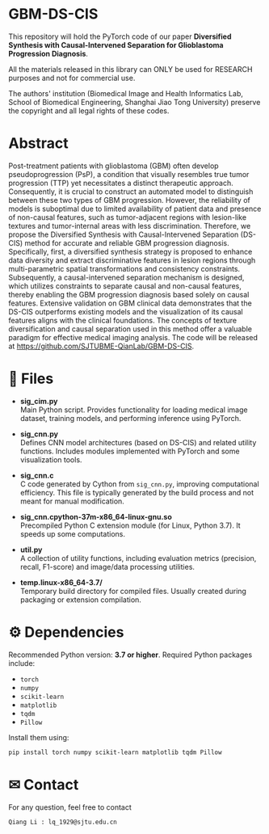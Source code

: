 # GBM-DS-CIS

This repository will hold the PyTorch code of our paper **Diversified Synthesis with Causal-Intervened Separation for Glioblastoma Progression Diagnosis**.

All the materials released in this library can ONLY be used for RESEARCH purposes and not for commercial use.

The authors' institution (Biomedical Image and Health Informatics Lab, School of Biomedical Engineering, Shanghai Jiao Tong University) preserve the copyright and all legal rights of these codes.

# Abstract

Post-treatment patients with glioblastoma (GBM) often develop pseudoprogression (PsP), a condition that visually resembles true tumor progression (TTP) yet necessitates a distinct therapeutic approach. Consequently, it is crucial to construct an automated model to distinguish between these two types of GBM progression. However, the reliability of models is suboptimal due to limited availability of patient data and presence of non-causal features, such as tumor-adjacent regions with lesion-like textures and tumor-internal areas with less discrimination. Therefore, we propose the Diversified Synthesis with Causal-Intervened Separation (DS-CIS) method for accurate and reliable GBM progression diagnosis. Specifically, first, a diversified synthesis strategy is proposed to enhance data diversity and extract discriminative features in lesion regions through multi-parametric spatial transformations and consistency constraints. Subsequently, a causal-intervened separation mechanism is designed, which utilizes constraints to separate causal and non-causal features, thereby enabling the GBM progression diagnosis based solely on causal features. Extensive validation on GBM clinical data demonstrates that the DS-CIS outperforms existing models and the visualization of its causal features aligns with the clinical foundations. The concepts of texture diversification and causal separation used in this method offer a valuable paradigm for effective medical imaging analysis. The code will be released at https://github.com/SJTUBME-QianLab/GBM-DS-CIS.


# 📂 Files

- **sig_cim.py**  
  Main Python script. Provides functionality for loading medical image dataset, training models, and performing inference using PyTorch.

- **sig_cnn.py**  
  Defines CNN model architectures (based on DS-CIS) and related utility functions. Includes modules implemented with PyTorch and some visualization tools.

- **sig_cnn.c**  
  C code generated by Cython from `sig_cnn.py`, improving computational efficiency. This file is typically generated by the build process and not meant for manual modification.

- **sig_cnn.cpython-37m-x86_64-linux-gnu.so**  
  Precompiled Python C extension module (for Linux, Python 3.7). It speeds up some computations.

- **util.py**  
  A collection of utility functions, including evaluation metrics (precision, recall, F1-score) and image/data processing utilities.

- **temp.linux-x86_64-3.7/**  
  Temporary build directory for compiled files. Usually created during packaging or extension compilation.


# ⚙️ Dependencies

Recommended Python version: **3.7 or higher**. Required Python packages include:

- `torch`
- `numpy`
- `scikit-learn`
- `matplotlib`
- `tqdm`
- `Pillow`

Install them using:

```bash
pip install torch numpy scikit-learn matplotlib tqdm Pillow
```

# ✉ Contact

For any question, feel free to contact

```
Qiang Li : lq_1929@sjtu.edu.cn
```
